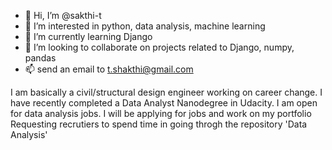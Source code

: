 - 👋 Hi, I’m @sakthi-t
- 👀 I’m interested in python, data analysis, machine learning
- 🌱 I’m currently learning Django
- 💞️ I’m looking to collaborate on projects related to Django, numpy, pandas
- 📫 send an email to t.shakthi@gmail.com


I am basically a civil/structural design engineer working on career change. 
I have recently completed a Data Analyst Nanodegree in Udacity.
I am open for data analysis jobs.
I will be applying for jobs and work on my portfolio
Requesting recrutiers to spend time in going throgh the repository 'Data Analysis'
<!---
sakthi-t/sakthi-t 
--->
